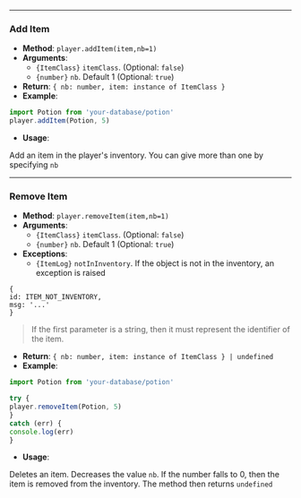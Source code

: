 
---
### Add Item
- **Method**: `player.addItem(item,nb=1)`
- **Arguments**:
    - `{ItemClass}` `itemClass`.  (Optional: `false`)
    - `{number}` `nb`. Default 1 (Optional: `true`)
- **Return**: `{ nb: number, item: instance of ItemClass }`  
- **Example**: 
```ts
import Potion from 'your-database/potion'
player.addItem(Potion, 5)
``` 
- **Usage**:

Add an item in the player's inventory. You can give more than one by specifying `nb`

---
### Remove Item
- **Method**: `player.removeItem(item,nb=1)`
- **Arguments**:
    - `{ItemClass}` `itemClass`.  (Optional: `false`)
    - `{number}` `nb`. Default 1 (Optional: `true`)
- **Exceptions**:
    - `{ItemLog}` `notInInventory`. If the object is not in the inventory, an exception is raised
```
{
id: ITEM_NOT_INVENTORY,
msg: '...'
}
```
> If the first parameter is a string, then it must represent the identifier of the item.
- **Return**: `{ nb: number, item: instance of ItemClass } | undefined`  
- **Example**: 
```ts
import Potion from 'your-database/potion'

try {
player.removeItem(Potion, 5)
}
catch (err) {
console.log(err)
}
``` 
- **Usage**:

Deletes an item. Decreases the value `nb`. If the number falls to 0, then the item is removed from the inventory. The method then returns `undefined`
